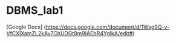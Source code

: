 # DBMS_lab1
[Google Docs] (https://docs.google.com/document/d/1Wsg9Q-v-VfCXIXamZL2kAy7ChUDGt8m9IAEbR4YgIkA/edit#)
